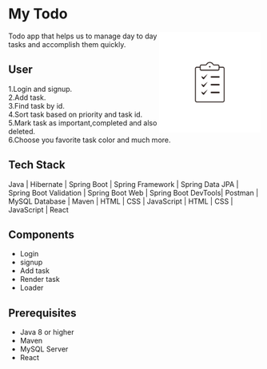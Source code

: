 
# My Todo

<img
  align="right"
        width="40%"
        src="Frontend/src/utility/logo.png"
        alt="error"
      />

Todo app that helps us to manage day to day tasks and accomplish them quickly.

## User 

 1.Login and signup.                 
 2.Add task.         
 3.Find task by id.  
 4.Sort task based on priority and task id.  
 5.Mark task as important,completed and also deleted.  
 6.Choose you favorite task color and much more.

 ## Tech Stack

 Java | Hibernate | Spring Boot | Spring Framework | Spring Data JPA | Spring Boot Validation | Spring Boot Web | Spring Boot DevTools| Postman | MySQL Database | Maven | HTML | CSS | JavaScript | HTML | CSS | JavaScript | React

 ## Components

 - Login
 - signup
 - Add task
 - Render task
 - Loader
             
## Prerequisites

- Java 8 or higher
- Maven
- MySQL Server
- React
 


